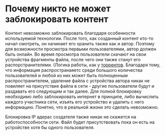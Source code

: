 # Почему никто не может заблокировать контент


Контент невозможно заблокировать благодаря особенности используемой технологии. 
После того, как созданный контент кто-то начал смотреть, он начинает его хранить также как и автор. Поэтому для возможности просмотра первыми пользователями, автор должен быть онлайн. Во время просмотра пользователи скачают на свои устройства фрагменты файла, после чего они также станут его распорстранителями. (Логика работы, как у [торрентов](https://ru.wikipedia.org/wiki/BitTorrent_(%D0%BF%D1%80%D0%BE%D1%82%D0%BE%D0%BA%D0%BE%D0%BB)). Благодаря тому, что информация распространаяетс среди большого количества пользователей и любой из них может быть полноценным распространителем, удаление файла с устройства автора никак не повиляет на присутствие файла в сети - другие пользователи будут и раздавать его следующим и так далее. Для полной блокировку необходимо либо заблокировать интернет в принципе, либо вычислить каждого участника сети, изъять его устройство и удалить с него информацию. Понятно, что в реальной жизни это сделать невозможно.

Блокировка IP адерас создателя также никак не скажется на работоспособности сети. Файл будет присутствовать пока он есть на устройстве хотя бы одного пользователя. 